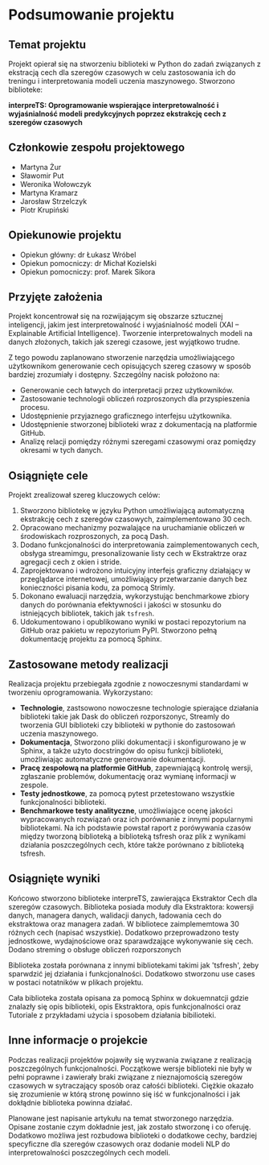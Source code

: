 # Podsumowanie projektu

## Temat projektu
Projekt opierał się na stworzeniu biblioteki w Python do zadań związanych z ekstracją cech dla szeregów czasowych w celu zastosowania ich do treningu i interpretowania modeli uczenia maszynowego. Stworzono biblioteke:

**interpreTS: Oprogramowanie wspierające interpretowalność i wyjaśnialność modeli predykcyjnych poprzez ekstrakcję cech z szeregów czasowych**

## Członkowie zespołu projektowego
- Martyna Żur
- Sławomir Put
- Weronika Wołowczyk
- Martyna Kramarz
- Jarosław Strzelczyk
- Piotr Krupiński

## Opiekunowie projektu
- Opiekun główny: dr Łukasz Wróbel
- Opiekun pomocniczy: dr Michał Kozielski
- Opiekun pomocniczy: prof. Marek Sikora

## Przyjęte założenia
Projekt koncentrował się na rozwijającym się obszarze sztucznej inteligencji, jakim jest interpretowalność i wyjaśnialność modeli (XAI – Explainable Artificial Intelligence). Tworzenie interpretowalnych modeli na danych złożonych, takich jak szeregi czasowe, jest wyjątkowo trudne.  

Z tego powodu zaplanowano stworzenie narzędzia umożliwiającego użytkownikom generowanie cech opisujących szereg czasowy w sposób bardziej zrozumiały i dostępny. Szczególny nacisk położono na:  
- Generowanie cech łatwych do interpretacji przez użytkowników.
- Zastosowanie technologii obliczeń rozproszonych dla przyspieszenia procesu.  
- Udostępnienie przyjaznego graficznego interfejsu użytkownika.
- Udostępnienie stworzonej biblioteki wraz z dokumentacją na platformie GitHub. 
- Analizę relacji pomiędzy różnymi szeregami czasowymi oraz pomiędzy okresami w tych danych.  

## Osiągnięte cele
Projekt zrealizował szereg kluczowych celów:  

1. Stworzono bibliotekę w języku Python umożliwiającą automatyczną ekstrakcję cech z szeregów czasowych, zaimplementowano 30 cech.  
2. Opracowano mechanizmy pozwalające na uruchamianie obliczeń w środowiskach rozproszonych, za pocą Dash.  
3. Dodano funkcjonalności do interpretowania zaimplementowanych cech, obsłyga streamimgu, presonalizowanie listy cech w Ekstraktrze oraz agregacji cech z okien i stride.
4. Zaprojektowano i wdrożono intuicyjny interfejs graficzny działający w przeglądarce internetowej, umożliwiający przetwarzanie danych bez konieczności pisania kodu, za pomocą Strimly.  
5. Dokonano ewaluacji narzędzia, wykorzystując benchmarkowe zbiory danych do porównania efektywności i jakości w stosunku do istniejących bibliotek, takich jak `tsfresh`.  
6. Udokumentowano i opublikowano wyniki w postaci repozytorium na GitHub oraz pakietu w repozytorium PyPI. Stworzono pełną dokumentację projektu za pomocą Sphinx.

## Zastosowane metody realizacji
Realizacja projektu przebiegała zgodnie z nowoczesnymi standardami w tworzeniu oprogramowania. Wykorzystano:  

- **Technologie**,  zastsowono nowoczesne technologie spierające działania biblioteki takie jak Dask do obliczeń rozporszonyc, Streamly do tworzenia GUI biblioteki czy biblioteki w pythonie do zastosowań uczenia maszynowego.
- **Dokumentacja**,  Stworzono pliki dokumentacji i skonfigurowano je w Sphinx, a także użyto docstringów do opisu funkcji biblioteki, umożliwiając automatyczne generowanie dokumentacji.
- **Pracę zespołową na platformie GitHub**, zapewniającą kontrolę wersji, zgłaszanie problemów, dokumentację oraz wymianę informacji w zespole.  
- **Testy jednostkowe**, za pomocą pytest przetestowano wszystkie funkcjonalności biblioteki.
- **Benchmarkowe testy analityczne**, umożliwiające ocenę jakości wypracowanych rozwiązań oraz ich porównanie z innymi popularnymi bibliotekami. Na ich podstawie powstał raport z porówywania czasów między tworzoną biblioteką a biblioteką tsfresh oraz plik z wynikami działania poszczególnych cech, które także porównano z biblioteką tsfresh.

## Osiągnięte wyniki
Końcowo stworzono biblioteke interpreTS, zawierająca Ekstraktor Cech dla szeregów czasowych. Biblioteka posiada moduły dla Ekstraktora: kowersji danych, managera danych, walidacji danych, ładowania cech do ekstraktowa oraz managera zadań. W bibliotece zaimplememtowa 30 różnych cech (napisać wszystkie). Dodatkowo przeprowadzono testy jednostkowe, wydajnościowe oraz sparawdzające wykonywanie się cech. Dodano streming o obsługe obliczeń rozporszonych

Biblioteka została porównana z innymi bibliotekami takimi jak 'tsfresh', żeby sparwdzić jej działania i funkcjonalności. Dodatkowo stworzonu use cases w postaci notatników w plikach projektu.

Cała biblioteka została opisana za pomocą Sphinx w dokuemnatcji gdzie znalazły się opis biblioteki, opis Ekstraktora, opis funkcjonalności oraz Tutoriale z przykładami użycia i sposobem działania bibilioteki.

## Inne informacje o projekcie
Podczas realizacji projektów pojawiły się wyzwania związane z realizacją poszczególnych funkcjonalności. Początkowe wersje biblioteki nie były w pełni poprawne i zawierały braki związane z nieznajomością szeregów czasowych w sytraczający sposób oraz całośći biblioteki. Ciężkie okazało się zrozumienie w którą stronę powinno się iść w funkcjonalności i jak dokłądnie biblioteka powinna działać.

Planowane jest napisanie artykułu na temat stworzonego narzędzia. Opisane zostanie czym dokładnie jest, jak zostało stworzonę i co oferuję. Dodatkowo możliwa jest rozbudowa biblioteki o dodatkowe cechy, bardziej specyficzne dla szeregów czasowych oraz dodanie modeli NLP do interpretowalności poszczególnych cech modeli.